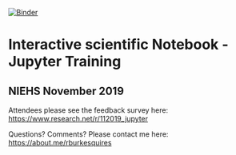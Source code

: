 [![Binder](https://mybinder.org/badge_logo.svg)](https://mybinder.org/v2/gh/burkesquires/jupyter_training_2020/HEAD)

# Interactive scientific Notebook - Jupyter Training

## NIEHS November 2019

Attendees please see the feedback survey here: https://www.research.net/r/112019_jupyter

Questions? Comments? Please contact me here: https://about.me/rburkesquires 
